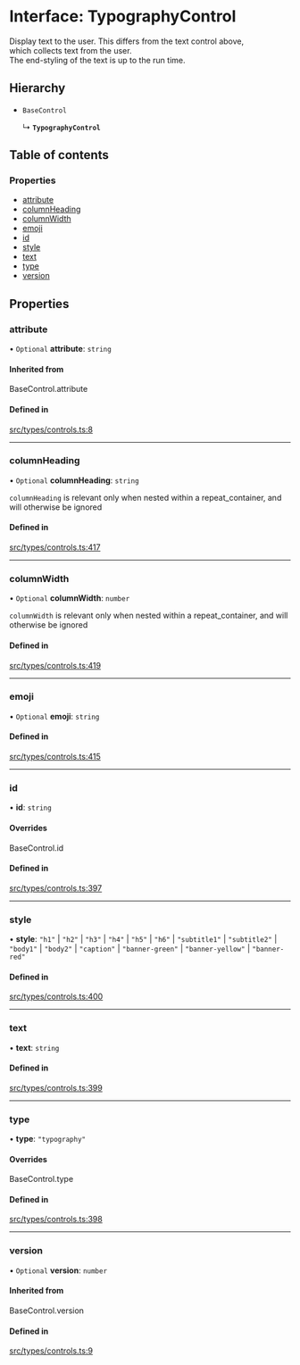 # Interface: TypographyControl

Display text to the user. This differs from the text control above, \
which collects text from the user.\
The end-styling of the text is up to the run time.

## Hierarchy

- `BaseControl`

  ↳ **`TypographyControl`**

## Table of contents

### Properties

- [attribute](../wiki/TypographyControl#attribute)
- [columnHeading](../wiki/TypographyControl#columnheading)
- [columnWidth](../wiki/TypographyControl#columnwidth)
- [emoji](../wiki/TypographyControl#emoji)
- [id](../wiki/TypographyControl#id)
- [style](../wiki/TypographyControl#style)
- [text](../wiki/TypographyControl#text)
- [type](../wiki/TypographyControl#type)
- [version](../wiki/TypographyControl#version)

## Properties

### attribute

• `Optional` **attribute**: `string`

#### Inherited from

BaseControl.attribute

#### Defined in

[src/types/controls.ts:8](https://github.com/decisively-io/interview-sdk/blob/c6fbae0/src/types/controls.ts#L8)

___

### columnHeading

• `Optional` **columnHeading**: `string`

`columnHeading` is relevant only when nested within a repeat_container, and will otherwise be ignored

#### Defined in

[src/types/controls.ts:417](https://github.com/decisively-io/interview-sdk/blob/c6fbae0/src/types/controls.ts#L417)

___

### columnWidth

• `Optional` **columnWidth**: `number`

`columnWidth` is relevant only when nested within a repeat_container, and will otherwise be ignored

#### Defined in

[src/types/controls.ts:419](https://github.com/decisively-io/interview-sdk/blob/c6fbae0/src/types/controls.ts#L419)

___

### emoji

• `Optional` **emoji**: `string`

#### Defined in

[src/types/controls.ts:415](https://github.com/decisively-io/interview-sdk/blob/c6fbae0/src/types/controls.ts#L415)

___

### id

• **id**: `string`

#### Overrides

BaseControl.id

#### Defined in

[src/types/controls.ts:397](https://github.com/decisively-io/interview-sdk/blob/c6fbae0/src/types/controls.ts#L397)

___

### style

• **style**: ``"h1"`` \| ``"h2"`` \| ``"h3"`` \| ``"h4"`` \| ``"h5"`` \| ``"h6"`` \| ``"subtitle1"`` \| ``"subtitle2"`` \| ``"body1"`` \| ``"body2"`` \| ``"caption"`` \| ``"banner-green"`` \| ``"banner-yellow"`` \| ``"banner-red"``

#### Defined in

[src/types/controls.ts:400](https://github.com/decisively-io/interview-sdk/blob/c6fbae0/src/types/controls.ts#L400)

___

### text

• **text**: `string`

#### Defined in

[src/types/controls.ts:399](https://github.com/decisively-io/interview-sdk/blob/c6fbae0/src/types/controls.ts#L399)

___

### type

• **type**: ``"typography"``

#### Overrides

BaseControl.type

#### Defined in

[src/types/controls.ts:398](https://github.com/decisively-io/interview-sdk/blob/c6fbae0/src/types/controls.ts#L398)

___

### version

• `Optional` **version**: `number`

#### Inherited from

BaseControl.version

#### Defined in

[src/types/controls.ts:9](https://github.com/decisively-io/interview-sdk/blob/c6fbae0/src/types/controls.ts#L9)
